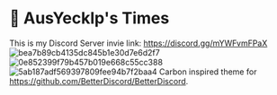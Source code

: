 # 📸 AusYecklp's Times
This is my Discord Server 
invie link: https://discord.gg/mYWFvmFPaX
![bea7b89cb4135dc845b1e30d7e6d2f7](https://github.com/AUSyecklp/My-Discord-Server/assets/73651864/c17975cb-f571-45cb-ab21-109b077d21b8)
![0e852399f79b457b019e668c55cc388](https://github.com/AUSyecklp/My-Discord-Server/assets/73651864/b0dc6f3a-35b7-4b50-ad1b-6ae438c2fe27)
![5ab187adf569397809fee94b7f2baa4](https://github.com/AUSyecklp/My-Discord-Server/assets/73651864/bf524ed5-da26-4aec-b6ca-bd887930970e)
Carbon inspired theme for https://github.com/BetterDiscord/BetterDiscord.
